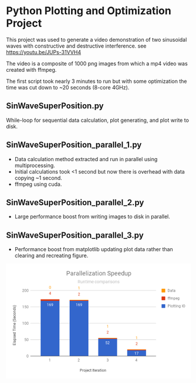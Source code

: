 
# Python Plotting and Optimization Project

This project was used to generate a video demonstration of two sinusoidal waves with constructive and destructive interference. see https://youtu.be/JUPs-31VVH4

The video is a composite of 1000 png images from which a mp4 video was created with ffmpeg.

The first script took nearly 3 minutes to run but with some optimization the time was cut down to ~20 seconds (8-core 4GHz). 

## SinWaveSuperPosition.py
While-loop for sequential data calculation, plot generating, and plot write to disk. 

## SinWaveSuperPosition_parallel_1.py
- Data calculation method extracted and run in parallel using multiprocessing.
- Initial calculations took <1 second but now there is overhead with data copying ~1 second.
- ffmpeg using cuda.

## SinWaveSuperPosition_parallel_2.py
- Large performance boost from writing images to disk in parallel.

## SinWaveSuperPosition_parallel_3.py
- Performance boost from matplotlib updating plot data rather than clearing and recreating figure.

![alt text](https://raw.githubusercontent.com/mhiland/PythonProjects/master/WaveSuperposition/includes/OptimizationChart.png)

